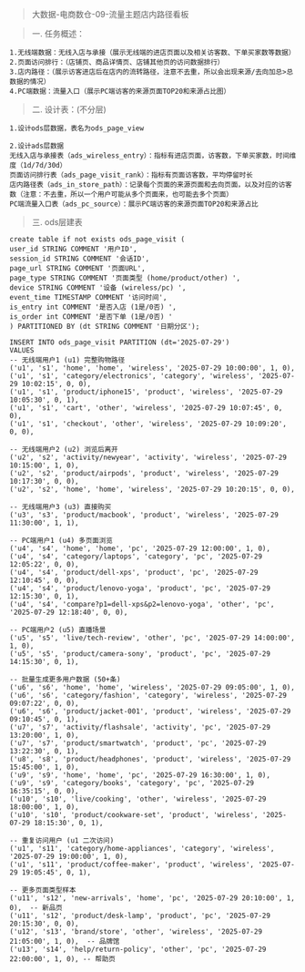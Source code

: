 >大数据-电商数仓-09-流量主题店内路径看板

>一. 任务概述：

    1.无线端数据：无线入店与承接（展示无线端的进店页面以及相关访客数、下单买家数等数据）
    2.页面访问排行：（店铺页、商品详情页、店铺其他页的访问数据排行）
    3.店内路径：（展示访客进店后在店内的流转路径，注意不去重，所以会出现来源/去向加总>总数据的情况）
    4.PC端数据：流量入口（展示PC端访客的来源页面TOP20和来源占比图）

>二.  设计表：(不分层)

    1.设计ods层数据，表名为ods_page_view
    
    2.设计ads层数据
    无线入店与承接表（ads_wireless_entry）：指标有进店页面，访客数，下单买家数，时间维度（1d/7d/30d）
    页面访问排行表（ads_page_visit_rank）：指标有页面访客数，平均停留时长
    店内路径表（ads_in_store_path）：记录每个页面的来源页面和去向页面，以及对应的访客数（注意：不去重，所以一个用户可能从多个页面来，也可能去多个页面）
    PC端流量入口表（ads_pc_source）：展示PC端访客的来源页面TOP20和来源占比


>三. ods层建表

    create table if not exists ods_page_visit (  
    user_id STRING COMMENT '用户ID',  
    session_id STRING COMMENT '会话ID',  
    page_url STRING COMMENT '页面URL',  
    page_type STRING COMMENT '页面类型 (home/product/other) ',  
    device STRING COMMENT '设备 (wireless/pc) ',  
    event_time TIMESTAMP COMMENT '访问时间',  
    is_entry int COMMENT '是否入店 (1是/0否) ',  
    is_order int COMMENT '是否下单 (1是/0否) '  
    ) PARTITIONED BY (dt STRING COMMENT '日期分区');
    
    INSERT INTO ods_page_visit PARTITION (dt='2025-07-29')  
    VALUES  
    -- 无线端用户1 (u1) 完整购物路径  
    ('u1', 's1', 'home', 'home', 'wireless', '2025-07-29 10:00:00', 1, 0),  
    ('u1', 's1', 'category/electronics', 'category', 'wireless', '2025-07-29 10:02:15', 0, 0),  
    ('u1', 's1', 'product/iphone15', 'product', 'wireless', '2025-07-29 10:05:30', 0, 1),  
    ('u1', 's1', 'cart', 'other', 'wireless', '2025-07-29 10:07:45', 0, 0),  
    ('u1', 's1', 'checkout', 'other', 'wireless', '2025-07-29 10:09:20', 0, 0),
    
    -- 无线端用户2 (u2) 浏览后离开  
    ('u2', 's2', 'activity/newyear', 'activity', 'wireless', '2025-07-29 10:15:00', 1, 0),  
    ('u2', 's2', 'product/airpods', 'product', 'wireless', '2025-07-29 10:17:30', 0, 0),  
    ('u2', 's2', 'home', 'home', 'wireless', '2025-07-29 10:20:15', 0, 0),
    
    -- 无线端用户3 (u3) 直接购买  
    ('u3', 's3', 'product/macbook', 'product', 'wireless', '2025-07-29 11:30:00', 1, 1),
    
    -- PC端用户1 (u4) 多页面浏览  
    ('u4', 's4', 'home', 'home', 'pc', '2025-07-29 12:00:00', 1, 0),  
    ('u4', 's4', 'category/laptops', 'category', 'pc', '2025-07-29 12:05:22', 0, 0),  
    ('u4', 's4', 'product/dell-xps', 'product', 'pc', '2025-07-29 12:10:45', 0, 0),  
    ('u4', 's4', 'product/lenovo-yoga', 'product', 'pc', '2025-07-29 12:15:30', 0, 1),  
    ('u4', 's4', 'compare?p1=dell-xps&p2=lenovo-yoga', 'other', 'pc', '2025-07-29 12:18:40', 0, 0),
    
    -- PC端用户2 (u5) 直播场景  
    ('u5', 's5', 'live/tech-review', 'other', 'pc', '2025-07-29 14:00:00', 1, 0),  
    ('u5', 's5', 'product/camera-sony', 'product', 'pc', '2025-07-29 14:15:30', 0, 1),
    
    -- 批量生成更多用户数据 (50+条)  
    ('u6', 's6', 'home', 'home', 'wireless', '2025-07-29 09:05:00', 1, 0),  
    ('u6', 's6', 'category/fashion', 'category', 'wireless', '2025-07-29 09:07:22', 0, 0),  
    ('u6', 's6', 'product/jacket-001', 'product', 'wireless', '2025-07-29 09:10:45', 0, 1),  
    ('u7', 's7', 'activity/flashsale', 'activity', 'pc', '2025-07-29 13:20:00', 1, 0),  
    ('u7', 's7', 'product/smartwatch', 'product', 'pc', '2025-07-29 13:22:30', 0, 1),  
    ('u8', 's8', 'product/headphones', 'product', 'wireless', '2025-07-29 15:45:00', 1, 0),  
    ('u9', 's9', 'home', 'home', 'pc', '2025-07-29 16:30:00', 1, 0),  
    ('u9', 's9', 'category/books', 'category', 'pc', '2025-07-29 16:35:15', 0, 0),  
    ('u10', 's10', 'live/cooking', 'other', 'wireless', '2025-07-29 18:00:00', 1, 0),  
    ('u10', 's10', 'product/cookware-set', 'product', 'wireless', '2025-07-29 18:15:30', 0, 1),
    
    -- 重复访问用户 (u1 二次访问)  
    ('u1', 's11', 'category/home-appliances', 'category', 'wireless', '2025-07-29 19:00:00', 1, 0),  
    ('u1', 's11', 'product/coffee-maker', 'product', 'wireless', '2025-07-29 19:05:45', 0, 1),
    
    -- 更多页面类型样本  
    ('u11', 's12', 'new-arrivals', 'home', 'pc', '2025-07-29 20:10:00', 1, 0),  -- 新品页  
    ('u11', 's12', 'product/desk-lamp', 'product', 'pc', '2025-07-29 20:15:30', 0, 0),  
    ('u12', 's13', 'brand/store', 'other', 'wireless', '2025-07-29 21:05:00', 1, 0),  -- 品牌馆  
    ('u13', 's14', 'help/return-policy', 'other', 'pc', '2025-07-29 22:00:00', 1, 0), -- 帮助页